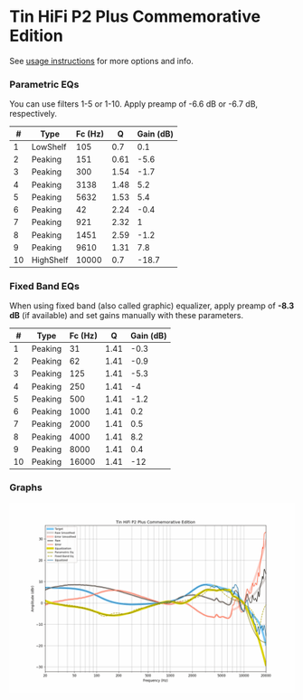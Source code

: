 # Tin HiFi P2 Plus Commemorative Edition
See [usage instructions](https://github.com/jaakkopasanen/AutoEq#usage) for more options and info.

### Parametric EQs
You can use filters 1-5 or 1-10. Apply preamp of -6.6 dB or -6.7 dB, respectively.

|   # | Type      |   Fc (Hz) |    Q |   Gain (dB) |
|-----|-----------|-----------|------|-------------|
|   1 | LowShelf  |       105 | 0.7  |         0.1 |
|   2 | Peaking   |       151 | 0.61 |        -5.6 |
|   3 | Peaking   |       300 | 1.54 |        -1.7 |
|   4 | Peaking   |      3138 | 1.48 |         5.2 |
|   5 | Peaking   |      5632 | 1.53 |         5.4 |
|   6 | Peaking   |        42 | 2.24 |        -0.4 |
|   7 | Peaking   |       921 | 2.32 |         1   |
|   8 | Peaking   |      1451 | 2.59 |        -1.2 |
|   9 | Peaking   |      9610 | 1.31 |         7.8 |
|  10 | HighShelf |     10000 | 0.7  |       -18.7 |

### Fixed Band EQs
When using fixed band (also called graphic) equalizer, apply preamp of **-8.3 dB** (if available) and set gains manually with these parameters.

|   # | Type    |   Fc (Hz) |    Q |   Gain (dB) |
|-----|---------|-----------|------|-------------|
|   1 | Peaking |        31 | 1.41 |        -0.3 |
|   2 | Peaking |        62 | 1.41 |        -0.9 |
|   3 | Peaking |       125 | 1.41 |        -5.3 |
|   4 | Peaking |       250 | 1.41 |        -4   |
|   5 | Peaking |       500 | 1.41 |        -1.2 |
|   6 | Peaking |      1000 | 1.41 |         0.2 |
|   7 | Peaking |      2000 | 1.41 |         0.5 |
|   8 | Peaking |      4000 | 1.41 |         8.2 |
|   9 | Peaking |      8000 | 1.41 |         0.4 |
|  10 | Peaking |     16000 | 1.41 |       -12   |

### Graphs
![](./Tin%20HiFi%20P2%20Plus%20Commemorative%20Edition.png)
